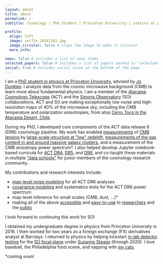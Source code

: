 ```yaml
---
layout: about
title: about
permalink: /
subtitle: Cosmology | Phd Student | Princeton University | zatkins at princeton dot edu

profile:
  align: left
  image: selfie_20241202.jpg
  image_circular: false # crops the image to make it circular
  more_info: 

news: false # includes a list of news items
selected_papers: false # includes a list of papers marked as "selected={true}"
social: true # includes social icons at the bottom of the page
---
```


I am a [PhD student in physics at Princeton University](https://phy.princeton.edu/people/zachary-atkins), advised by [Jo Dunkley](https://phy.princeton.edu/people/jo-dunkley). I analyze data from the cosmic microwave background (CMB) to learn more about fundamental physics. I am a member of the [Atacama Cosmology Telescope](https://act.princeton.edu/) (ACT) and the [Simons Observatory](https://simonsobservatory.org/) (SO) collaborations. ACT and SO are making exceptionally low-noise and high-resolution maps of 40% of the microwave sky, including the CMB temperature and polarization anisotropies, from atop [Cerro Toco in the Atacama Desert, Chile](https://maps.app.goo.gl/5pNMJK6Q4B25bVde6). 


During my PhD, I developed core components of the ACT data release 6 (DR6) cosmology pipeline. My work has enabled [measurements](https://arxiv.org/abs/2304.05202) of [CMB lensing](https://arxiv.org/abs/2304.05203) by [large-scale-structure at "low" redshift](https://arxiv.org/abs/2309.05659), [measurements of the gas content in and around massive galaxy clusters](https://arxiv.org/abs/2307.01258), and a measurement of the CMB anisotropy power spectrum*. I also helped develop Jupyter notebook-based curricula for [ACT DR4](https://arxiv.org/abs/2103.03154), [DR5](https://github.com/ACTCollaboration/DR4_DR5_Notebooks), and [DR6](https://github.com/ACTCollaboration/DR6_Notebooks), and co-taught these materials in multiple ["data schools"](https://sites.google.com/uchicago.edu/act-sptcmbanalysissummersc) for junior members of the cosmology research community.

My contributions and research interests include:

* [map-level noise modeling](https://arxiv.org/abs/2303.04180) for all ACT DR6 analyses
* [covariance modeling](https://arxiv.org/abs/2412.07068) and systematics tests for the ACT DR6 power spectrum
* map-level inference for small scales (CMB, dust, ...)*
* making all of the above [accessible](https://arxiv.org/abs/2103.03154) and [easy-to-use](https://github.com/ACTCollaboration/DR4_DR5_Notebooks) to [researchers](https://github.com/ACTCollaboration/DR6_Notebooks) and the [public](https://sites.google.com/uchicago.edu/act-sptcmbanalysissummersc)

I look forward to continuing this work for SO!

I obtained my undergraduate degree in physics from Princeton University in 2016. I then worked for two years as a foreign exchange (FX) derivatives analyst at Barclays. I returned to physics by helping kickstart [in-lab detector testing](https://arxiv.org/abs/2111.11301) for the [SO focal plane](https://arxiv.org/abs/2112.01458) under [Suzanne Staggs](https://phy.princeton.edu/people/suzanne-t-staggs) (through 2020). I love baseball, the Philadelphia food scene, and napping with [my cats](/cats/). 

*coming soon!

